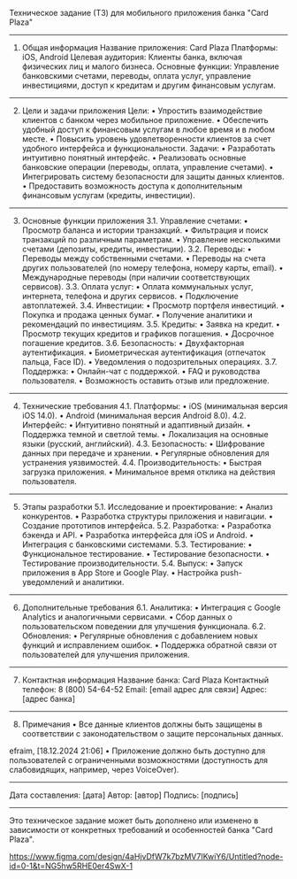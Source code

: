 
Техническое задание (ТЗ) для мобильного приложения банка "Card Plaza"
________________________________________
1. Общая информация
Название приложения: Card Plaza
Платформы: iOS, Android
Целевая аудитория: Клиенты банка, включая физических лиц и малого бизнеса.
Основные функции: Управление банковскими счетами, переводы, оплата услуг, управление инвестициями, доступ к кредитам и другим финансовым услугам.
________________________________________
2. Цели и задачи приложения
Цели:
•  Упростить взаимодействие клиентов с банком через мобильное приложение.
•  Обеспечить удобный доступ к финансовым услугам в любое время и в любом месте.
•  Повысить уровень удовлетворенности клиентов за счет удобного интерфейса и функциональности.
Задачи:
•  Разработать интуитивно понятный интерфейс.
•  Реализовать основные банковские операции (переводы, оплата, управление счетами).
•  Интегрировать систему безопасности для защиты данных клиентов.
•  Предоставить возможность доступа к дополнительным финансовым услугам (кредиты, инвестиции).
________________________________________
3. Основные функции приложения
3.1. Управление счетами:
•  Просмотр баланса и истории транзакций.
•  Фильтрация и поиск транзакций по различным параметрам.
•  Управление несколькими счетами (депозиты, кредиты, инвестиции).
3.2. Переводы:
•  Переводы между собственными счетами.
•  Переводы на счета других пользователей (по номеру телефона, номеру карты, email).
•  Международные переводы (при наличии соответствующих сервисов).
3.3. Оплата услуг:
•  Оплата коммунальных услуг, интернета, телефона и других сервисов.
•  Подключение автоплатежей.
3.4. Инвестиции:
•  Просмотр портфеля инвестиций.
•  Покупка и продажа ценных бумаг.
•  Получение аналитики и рекомендаций по инвестициям.
3.5. Кредиты:
•  Заявка на кредит.
•  Просмотр текущих кредитов и графиков погашения.
•  Досрочное погашение кредитов.
3.6. Безопасность:
•  Двухфакторная аутентификация.
•  Биометрическая аутентификация (отпечаток пальца, Face ID).
•  Уведомления о подозрительных операциях.
3.7. Поддержка:
•  Онлайн-чат с поддержкой.
•  FAQ и руководства пользователя.
•  Возможность оставить отзыв или предложение.
________________________________________
4. Технические требования
4.1. Платформы:
•  iOS (минимальная версия iOS 14.0).
•  Android (минимальная версия Android 8.0).
4.2. Интерфейс:
•  Интуитивно понятный и адаптивный дизайн.
•  Поддержка темной и светлой темы.
•  Локализация на основные языки (русский, английский).
4.3. Безопасность:
•  Шифрование данных при передаче и хранении.
•  Регулярные обновления для устранения уязвимостей.
4.4. Производительность:
•  Быстрая загрузка приложения.
•  Минимальное время отклика на действия пользователя.
________________________________________
5. Этапы разработки
5.1. Исследование и проектирование:
•  Анализ конкурентов.
•  Разработка структуры приложения и навигации.
•  Создание прототипов интерфейса.
5.2. Разработка:
•  Разработка бэкенда и API.
•  Разработка интерфейса для iOS и Android.
•  Интеграция с банковскими системами.
5.3. Тестирование:
•  Функциональное тестирование.
•  Тестирование безопасности.
•  Тестирование производительности.
5.4. Выпуск:
•  Запуск приложения в App Store и Google Play.
•  Настройка push-уведомлений и аналитики.
________________________________________
6. Дополнительные требования
6.1. Аналитика:
•  Интеграция с Google Analytics и аналогичными сервисами.
•  Сбор данных о пользовательском поведении для улучшения функционала.
6.2. Обновления:
•  Регулярные обновления с добавлением новых функций и исправлением ошибок.
•  Поддержка обратной связи от пользователей для улучшения приложения.
________________________________________
7. Контактная информация
Название банка: Card Plaza
Контактный телефон: 8 (800) 54-64-52
Email: [email адрес для связи]
Адрес: [адрес банка]
________________________________________
8. Примечания
•  Все данные клиентов должны быть защищены в соответствии с законодательством о защите персональных данных.

efraim, [18.12.2024 21:06]
•  Приложение должно быть доступно для пользователей с ограниченными возможностями (доступность для слабовидящих, например, через VoiceOver).
________________________________________
Дата составления: [дата]
Автор: [автор]
Подпись: [подпись]
________________________________________
Это техническое задание может быть дополнено или изменено в зависимости от конкретных требований и особенностей банка "Card Plaza".

https://www.figma.com/design/4aHjvDfW7k7bzMV7IKwiY6/Untitled?node-id=0-1&t=NG5hw5RHE0er4SwX-1
